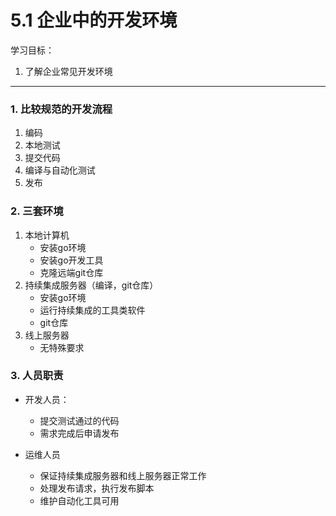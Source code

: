 # 5.1 企业中的开发环境

学习目标：


1. 了解企业常见开发环境

---

### 1. 比较规范的开发流程
1. 编码
2. 本地测试
3. 提交代码
4. 编译与自动化测试
5. 发布

### 2. 三套环境
1. 本地计算机
    - 安装go环境
    - 安装go开发工具
    - 克隆远端git仓库
2. 持续集成服务器（编译，git仓库）
    - 安装go环境
    - 运行持续集成的工具类软件
    - git仓库
3. 线上服务器
    - 无特殊要求

### 3. 人员职责
- 开发人员：

    - 提交测试通过的代码
    - 需求完成后申请发布
- 运维人员

    - 保证持续集成服务器和线上服务器正常工作
    - 处理发布请求，执行发布脚本
    - 维护自动化工具可用



​                              

